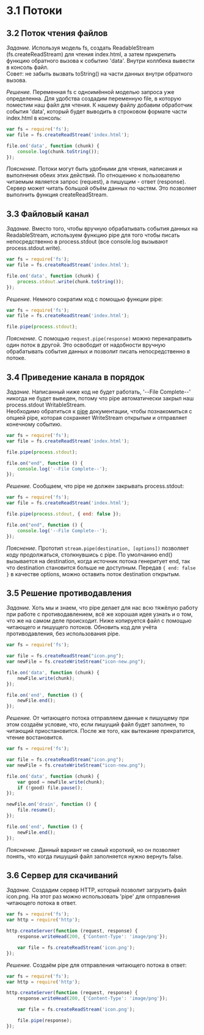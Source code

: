# 3.1 Потоки

## 3.2 Поток чтения файлов

_Задание._
Используя модель fs, создать ReadableStream (fs.createReadStream) для чтения index.html, а затем прикрепить функцию обратного вызова к событию 'data'. Внутри коллбека вывести в консоль файл.   
Совет: не забыть вызвать toString() на части данных внутри обратного вызова.

_Решение._
Переменная fs с одноимённой моделью запроса уже определенна. Для удобства создадим переменную file, в которую поместим наш файл для чтения. К нашему файлу добавим обработчик события 'data', который будет выводить в строковом формате части index.html в консоль:
```javascript
var fs = require('fs');
var file = fs.createReadStream('index.html');

file.on('data', function (chunk) {
    console.log(chunk.toString());
});
```

_Пояснение._
Потоки могут быть удобными для чтения, написания и выполнения обеих этих действий. По отношению к пользователю читаемым является запрос (request), а пишущим - ответ (response). Сервер может читать большой объём данных по частям. Это позволяет выполнить функция createReadStream.

## 3.3 Файловый канал

_Задание._
Вместо того, чтобы вручную обрабатывать события данных на ReadableStream, используем функцию pipe для того чтобы писать непосредственно в process.stdout (все console.log вызывают process.stdout.write).
```javascript
var fs = require('fs');
var file = fs.createReadStream('index.html');

file.on('data', function (chunk) {
    process.stdout.write(chunk.toString());
});
```

_Решение._
Немного сократим код с помощью функции pipe:
```javascript
var fs = require('fs');
var file = fs.createReadStream('index.html');

file.pipe(process.stdout);
```

_Пояснение._
С помощью `request.pipe(response)` можно перенаправить один поток в другой. Это освободит от надобности вручную обрабатывать события данных и позволит писать непосредственно в потоке.

## 3.4 Приведение канала в порядок

_Задание._
Написанный ниже код не будет работать, '--File Complete--' никогда не будет выведен, потому что pipe автоматически закрыл наш process.stdout WritableStream.    
Необходимо обратиться к [pipe](http://nodejs.org/docs/v0.6.18/api/stream.html#stream_stream_pipe_destination_options) документации, чтобы познакомиться с опцией pipe, которая сохраняет WriteStream открытым и отправляет конечному событию.
```javascript
var fs = require('fs');
var file = fs.createReadStream('index.html');

file.pipe(process.stdout);

file.on("end", function () {
    console.log('--File Complete--');
});
```

_Решение._
Сообщаем, что pipe не должен закрывать process.stdout:
```javascript
var fs = require('fs');
var file = fs.createReadStream('index.html');

file.pipe(process.stdout, { end: false });

file.on("end", function () {
    console.log('--File Complete--');
});
```

_Пояснение._
Прототип `stream.pipe(destination, [options])` позволяет коду продолжаться, столкнувшись с pipe. По умолчанию end() вызывается на destination, когда источник потока генеритует end, так что destination становится больше не доступным. Передав `{ end: false }` в качестве options, можно оставить поток destination открытым. 

## 3.5 Решение противодавления

_Задание._
Хоть мы и знаем, что pipe делает для нас всю тяжёлую работу при работе с противодавлением, всё же хорошая идея узнать и о том, что же на самом деле происходит. Ниже копируется файл с помощью читающего и пишущего потоков.
Обновить код для учёта противодавления, без использования pipe.
```javascript
var fs = require('fs');

var file = fs.createReadStream("icon.png");
var newFile = fs.createWriteStream("icon-new.png");

file.on('data', function (chunk) {
    newFile.write(chunk);
});

file.on('end', function () {
    newFile.end();
});
```

_Решение._
От читающего потока отправляем данные к пишущему при этом создаём условие, что, если пишущий файл будет заполнен, то читающий приостановится. После же того, как вытекание прекратится, чтение востановится.
```javascript
var fs = require('fs');

var file = fs.createReadStream("icon.png");
var newFile = fs.createWriteStream("icon-new.png");

file.on('data', function (chunk) {
    var good = newFile.write(chunk);
    if (!good) file.pause();
});

newFile.on('drain', function () {
    file.resume();
});

file.on('end', function () {
    newFile.end();
});
```

_Пояснение._
Данный вариант не самый короткий, но он позволяет понять, что когда пишущий файл заполняется нужно вернуть false.

## 3.6 Сервер для скачиваний

_Задание._
Создадим сервер HTTP, который позволит загрузить файл icon.png. На этот раз можно использовать 'pipe' для отправления читающего потока в ответ.
```javascript
var fs = require('fs');
var http = require('http');

http.createServer(function (request, response) {
    response.writeHead(200, {'Content-Type': 'image/png'});

    var file = fs.createReadStream('icon.png');
});
```

_Решение._
Создаём pipe для отправления читающего потока в ответ:
```javascript
var fs = require('fs');
var http = require('http');

http.createServer(function (request, response) {
    response.writeHead(200, {'Content-Type': 'image/png'});

    var file = fs.createReadStream('icon.png');

    file.pipe(response);
});
```